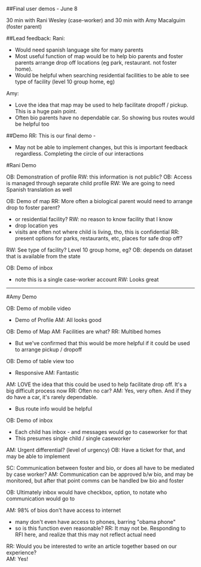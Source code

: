 ##Final user demos - June 8 

30 min with Rani Wesley (case-worker) and 30 min with Amy Macalguim (foster parent) 

##Lead feedback: 
Rani: 
- Would need spanish language site for many parents 
- Most useful function of map would be to help bio parents and foster parents arrange drop off locations (eg park, restaurant. not foster home). 
- Would be helpful when searching residential facilities to be able to see type of facility (level 10 group home, eg) 

Amy: 
- Love the idea that map may be used to help facilitate dropoff / pickup. This is a huge pain point. 
- Often bio parents have no dependable car. So showing bus routes would be helpful too

##Demo
RR: This is our final demo - 
- May not be able to implement changes, but this is important feedback regardless. Completing the circle of our interactions

#Rani Demo

OB: Demonstration of profile
RW: this information is not public? 
OB: Access is managed through separate child profile 
RW: We are going to need Spanish translation as well 

OB: Demo of map 
RR: More often a biological parent would need to arrange drop to foster parent? 
- or residential facility? 
RW: no reason to know facility that I know 
- drop location yes
- visits are often not where child is living, tho, this is confidential 
RR: present options for parks, restaurants, etc, places for safe drop off? 

RW: See type of facility? Level 10 group home, eg? 
OB: depends on dataset that is available from the state 

OB: Demo of inbox 
- note this is a single case-worker account 
RW: Looks great 

* * * 

#Amy Demo 

OB: Demo of mobile video
- Demo of Profile 
AM: All looks good  

OB: Demo of Map
AM: Facilities are what? 
RR: Multibed homes 
- But we've confirmed that this would be more helpful if it could be used to arrange pickup / dropoff 

OB: Demo of table view too
- Responsive
AM: Fantastic 

AM: LOVE the idea that this could be used to help facilitate drop off. It's a big difficult process now 
RR: Often no car? 
AM: Yes, very often. And if they do have a car, it's rarely dependable. 
- Bus route info would be helpful 

OB: Demo of inbox 
- Each child has inbox - and messages would go to caseworker for that 
- This presumes single child / single caseworker 

AM: Urgent differential? (level of urgency) 
OB: Have a ticket for that, and may be able to implement 

SC: Communication between foster and bio, or does all have to be mediated by case worker? 
AM: Communication can be approved b/w bio, and may be monitored, but after that point comms can be handled bw bio and foster 

OB: Ultimately inbox would have checkbox, option, to notate who communication would go to 

AM: 98% of bios don't have access to internet 
- many don't even have access to phones, barring "obama phone" 
- so is this function even reasonable? 
RR: It may not be. Responding to RFI here, and realize that this may not reflect actual need 

RR: Would you be interested to write an article together based on our experience?  
AM: Yes! 
